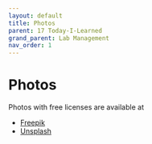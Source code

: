 ```yaml
---
layout: default
title: Photos
parent: 17 Today-I-Learned
grand_parent: Lab Management
nav_order: 1
---
```


# Photos

Photos with free licenses are available at

- [Freepik](https://de.freepik.com/)
- [Unsplash](https://unsplash.com/)